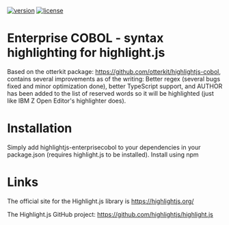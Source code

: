 [![version](https://badgen.net/npm/v/highlightjs-enterprisecobol)](https://www.npmjs.com/package/highlightjs-enterprisecobol) [![license](https://badgen.net/badge/license/apache2.0)](./LICENSE)

# Enterprise COBOL - syntax highlighting for highlight.js

Based on the otterkit package: https://github.com/otterkit/highlightjs-cobol, contains several improvements as of the writing:
Better regex (several bugs fixed and minor optimization done), better TypeScript support, and AUTHOR has been added to the list of reserved words so it will be highlighted (just like IBM Z Open Editor's highlighter does).


# Installation
Simply add highlightjs-enterprisecobol to your dependencies in your package.json (requires highlight.js to be installed). Install using npm

# Links

The official site for the Highlight.js library is https://highlightjs.org/

The Highlight.js GitHub project: https://github.com/highlightjs/highlight.js
